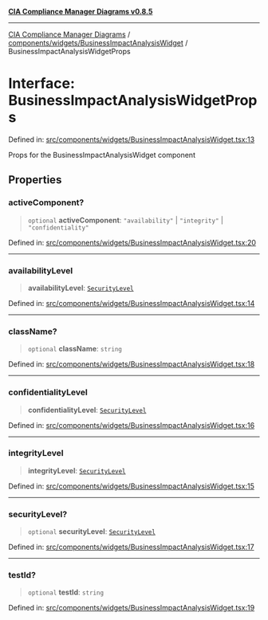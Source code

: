 [**CIA Compliance Manager Diagrams v0.8.5**](../../../../README.md)

***

[CIA Compliance Manager Diagrams](../../../../modules.md) / [components/widgets/BusinessImpactAnalysisWidget](../README.md) / BusinessImpactAnalysisWidgetProps

# Interface: BusinessImpactAnalysisWidgetProps

Defined in: [src/components/widgets/BusinessImpactAnalysisWidget.tsx:13](https://github.com/Hack23/cia-compliance-manager/blob/eca22610f41e5f6b6c0cece88769b1ffbe9db4bd/src/components/widgets/BusinessImpactAnalysisWidget.tsx#L13)

Props for the BusinessImpactAnalysisWidget component

## Properties

### activeComponent?

> `optional` **activeComponent**: `"availability"` \| `"integrity"` \| `"confidentiality"`

Defined in: [src/components/widgets/BusinessImpactAnalysisWidget.tsx:20](https://github.com/Hack23/cia-compliance-manager/blob/eca22610f41e5f6b6c0cece88769b1ffbe9db4bd/src/components/widgets/BusinessImpactAnalysisWidget.tsx#L20)

***

### availabilityLevel

> **availabilityLevel**: [`SecurityLevel`](../../../../types/cia/type-aliases/SecurityLevel.md)

Defined in: [src/components/widgets/BusinessImpactAnalysisWidget.tsx:14](https://github.com/Hack23/cia-compliance-manager/blob/eca22610f41e5f6b6c0cece88769b1ffbe9db4bd/src/components/widgets/BusinessImpactAnalysisWidget.tsx#L14)

***

### className?

> `optional` **className**: `string`

Defined in: [src/components/widgets/BusinessImpactAnalysisWidget.tsx:18](https://github.com/Hack23/cia-compliance-manager/blob/eca22610f41e5f6b6c0cece88769b1ffbe9db4bd/src/components/widgets/BusinessImpactAnalysisWidget.tsx#L18)

***

### confidentialityLevel

> **confidentialityLevel**: [`SecurityLevel`](../../../../types/cia/type-aliases/SecurityLevel.md)

Defined in: [src/components/widgets/BusinessImpactAnalysisWidget.tsx:16](https://github.com/Hack23/cia-compliance-manager/blob/eca22610f41e5f6b6c0cece88769b1ffbe9db4bd/src/components/widgets/BusinessImpactAnalysisWidget.tsx#L16)

***

### integrityLevel

> **integrityLevel**: [`SecurityLevel`](../../../../types/cia/type-aliases/SecurityLevel.md)

Defined in: [src/components/widgets/BusinessImpactAnalysisWidget.tsx:15](https://github.com/Hack23/cia-compliance-manager/blob/eca22610f41e5f6b6c0cece88769b1ffbe9db4bd/src/components/widgets/BusinessImpactAnalysisWidget.tsx#L15)

***

### securityLevel?

> `optional` **securityLevel**: [`SecurityLevel`](../../../../types/cia/type-aliases/SecurityLevel.md)

Defined in: [src/components/widgets/BusinessImpactAnalysisWidget.tsx:17](https://github.com/Hack23/cia-compliance-manager/blob/eca22610f41e5f6b6c0cece88769b1ffbe9db4bd/src/components/widgets/BusinessImpactAnalysisWidget.tsx#L17)

***

### testId?

> `optional` **testId**: `string`

Defined in: [src/components/widgets/BusinessImpactAnalysisWidget.tsx:19](https://github.com/Hack23/cia-compliance-manager/blob/eca22610f41e5f6b6c0cece88769b1ffbe9db4bd/src/components/widgets/BusinessImpactAnalysisWidget.tsx#L19)
